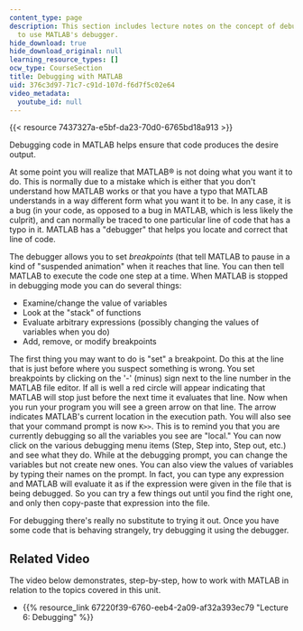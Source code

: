 ```yaml
---
content_type: page
description: This section includes lecture notes on the concept of debugging and how
  to use MATLAB's debugger.
hide_download: true
hide_download_original: null
learning_resource_types: []
ocw_type: CourseSection
title: Debugging with MATLAB
uid: 376c3d97-71c7-c91d-107d-f6d7f5c02e64
video_metadata:
  youtube_id: null
---
```


{{< resource 7437327a-e5bf-da23-70d0-6765bd18a913 >}}

Debugging code in MATLAB helps ensure that code produces the desire output.

At some point you will realize that MATLAB® is not doing what you want it to do. This is normally due to a mistake which is either that you don't understand how MATLAB works or that you have a typo that MATLAB understands in a way different form what you want it to be. In any case, it is a bug (in your code, as opposed to a bug in MATLAB, which is less likely the culprit), and can normally be traced to one particular line of code that has a typo in it. MATLAB has a "debugger" that helps you locate and correct that line of code.

The debugger allows you to set _breakpoints_ (that tell MATLAB to pause in a kind of "suspended animation" when it reaches that line. You can then tell MATLAB to execute the code one step at a time. When MATLAB is stopped in debugging mode you can do several things:

*   Examine/change the value of variables
*   Look at the "stack" of functions
*   Evaluate arbitrary expressions (possibly changing the values of variables when you do)
*   Add, remove, or modify breakpoints

The first thing you may want to do is "set" a breakpoint. Do this at the line that is just before where you suspect something is wrong. You set breakpoints by clicking on the '-' (minus) sign next to the line number in the MATLAB file editor. If all is well a red circle will appear indicating that MATLAB will stop just before the next time it evaluates that line. Now when you run your program you will see a green arrow on that line. The arrow indicates MATLAB's current location in the execution path. You will also see that your command prompt is now `K>>`. This is to remind you that you are currently debugging so all the variables you see are "local." You can now click on the various debugging menu items (Step, Step into, Step out, etc.) and see what they do. While at the debugging prompt, you can change the variables but not create new ones. You can also view the values of variables by typing their names on the prompt. In fact, you can type any expression and MATLAB will evaluate it as if the expression were given in the file that is being debugged. So you can try a few things out until you find the right one, and only then copy-paste that expression into the file.

For debugging there's really no substitute to trying it out. Once you have some code that is behaving strangely, try debugging it using the debugger.

Related Video
-------------

The video below demonstrates, step-by-step, how to work with MATLAB in relation to the topics covered in this unit.

*   {{% resource_link 67220f39-6760-eeb4-2a09-af32a393ec79 "Lecture 6: Debugging" %}}